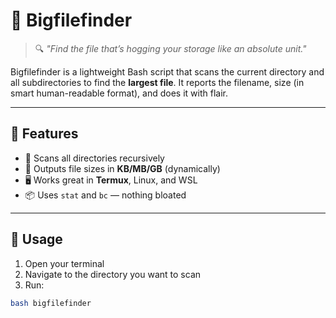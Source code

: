 # 🧠 Bigfilefinder

> 🔍 *"Find the file that’s hogging your storage like an absolute unit."*

Bigfilefinder is a lightweight Bash script that scans the current directory and all subdirectories to find the **largest file**. It reports the filename, size (in smart human-readable format), and does it with flair.

---

## 🚀 Features

- 🔎 Scans all directories recursively
- 📏 Outputs file sizes in **KB/MB/GB** (dynamically)
- 🖥️ Works great in **Termux**, Linux, and WSL
- 📦 Uses `stat` and `bc` — nothing bloated

---

## 🧪 Usage

1. Open your terminal
2. Navigate to the directory you want to scan
3. Run:

```bash
bash bigfilefinder

